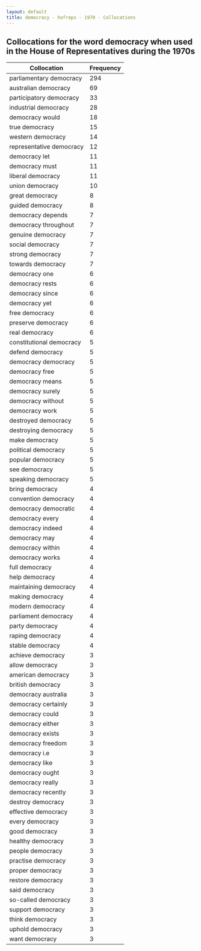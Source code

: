 ```yaml
---
layout: default
title: democracy - hofreps - 1970 - Collocations
---
```

## Collocations for the word **democracy** when used in the House of Representatives during the 1970s

| Collocation | Frequency |
|--------------|----------------|
|parliamentary democracy|294|
|australian democracy|69|
|participatory democracy|33|
|industrial democracy|28|
|democracy would|18|
|true democracy|15|
|western democracy|14|
|representative democracy|12|
|democracy let|11|
|democracy must|11|
|liberal democracy|11|
|union democracy|10|
|great democracy|8|
|guided democracy|8|
|democracy depends|7|
|democracy throughout|7|
|genuine democracy|7|
|social democracy|7|
|strong democracy|7|
|towards democracy|7|
|democracy one|6|
|democracy rests|6|
|democracy since|6|
|democracy yet|6|
|free democracy|6|
|preserve democracy|6|
|real democracy|6|
|constitutional democracy|5|
|defend democracy|5|
|democracy democracy|5|
|democracy free|5|
|democracy means|5|
|democracy surely|5|
|democracy without|5|
|democracy work|5|
|destroyed democracy|5|
|destroying democracy|5|
|make democracy|5|
|political democracy|5|
|popular democracy|5|
|see democracy|5|
|speaking democracy|5|
|bring democracy|4|
|convention democracy|4|
|democracy democratic|4|
|democracy every|4|
|democracy indeed|4|
|democracy may|4|
|democracy within|4|
|democracy works|4|
|full democracy|4|
|help democracy|4|
|maintaining democracy|4|
|making democracy|4|
|modern democracy|4|
|parliament democracy|4|
|party democracy|4|
|raping democracy|4|
|stable democracy|4|
|achieve democracy|3|
|allow democracy|3|
|american democracy|3|
|british democracy|3|
|democracy australia|3|
|democracy certainly|3|
|democracy could|3|
|democracy either|3|
|democracy exists|3|
|democracy freedom|3|
|democracy i.e|3|
|democracy like|3|
|democracy ought|3|
|democracy really|3|
|democracy recently|3|
|destroy democracy|3|
|effective democracy|3|
|every democracy|3|
|good democracy|3|
|healthy democracy|3|
|people democracy|3|
|practise democracy|3|
|proper democracy|3|
|restore democracy|3|
|said democracy|3|
|so-called democracy|3|
|support democracy|3|
|think democracy|3|
|uphold democracy|3|
|want democracy|3|

